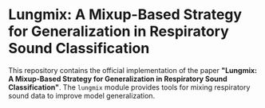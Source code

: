 # Lungmix: A Mixup-Based Strategy for Generalization in Respiratory Sound Classification

This repository contains the official implementation of the paper **"Lungmix: A Mixup-Based Strategy for Generalization in Respiratory Sound Classification"**. The `lungmix` module provides tools for mixing respiratory sound data to improve model generalization.